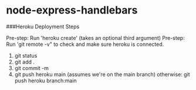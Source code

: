 # node-express-handlebars



###Heroku Deployment Steps

Pre-step: Run 'heroku create' (takes an optional third argument)
Pre-step: Run 'git remote -v" to check and make sure heroku is connected.

1. git status
2. git add .
3. git commit -m
4. git push heroku main (assumes we're on the main branch)
otherwise: git push heroku branch:main